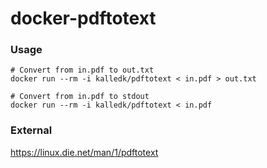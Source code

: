 # docker-pdftotext

### Usage
```
# Convert from in.pdf to out.txt
docker run --rm -i kalledk/pdftotext < in.pdf > out.txt

# Convert from in.pdf to stdout
docker run --rm -i kalledk/pdftotext < in.pdf
```
### External
https://linux.die.net/man/1/pdftotext

